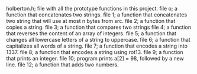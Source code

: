 holberton.h; file with all the prototype functions in this project.
file o; a function that concatenates two strings.
file 1;  a function that concatenates two string that will use at most n bytes from src.
file 2;  a function that copies a string.
file 3; a function that compares two strings
file 4; a function that reverses the content of an array of integers.
file 5; a function that changes all lowercase letters of a string to uppercase.
file 6; a function that capitalizes all words of a string.
file 7; a function that encodes a string into 1337.
file 8; a function that encodes a string using rot13.
file 9; a function that prints an integer.
file 10;  program prints a[2] = 98, followed by a new line.
file 12;  a function that adds two numbers.
